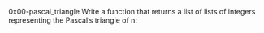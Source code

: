 0x00-pascal_triangle
Write a function that returns a list of lists of integers representing the Pascal’s triangle of n:
